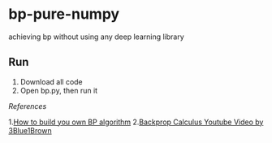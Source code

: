 # bp-pure-numpy
achieving bp without using any deep learning library

## Run 
1. Download all code
2. Open bp.py, then run it

*References*

1.[How to build you own BP algorithm](https://towardsdatascience.com/how-to-build-your-own-neural-network-from-scratch-in-python-68998a08e4f6)
2.[Backprop Calculus Youtube Video by 3Blue1Brown](https://www.youtube.com/watch?v=tIeHLnjs5U8)
